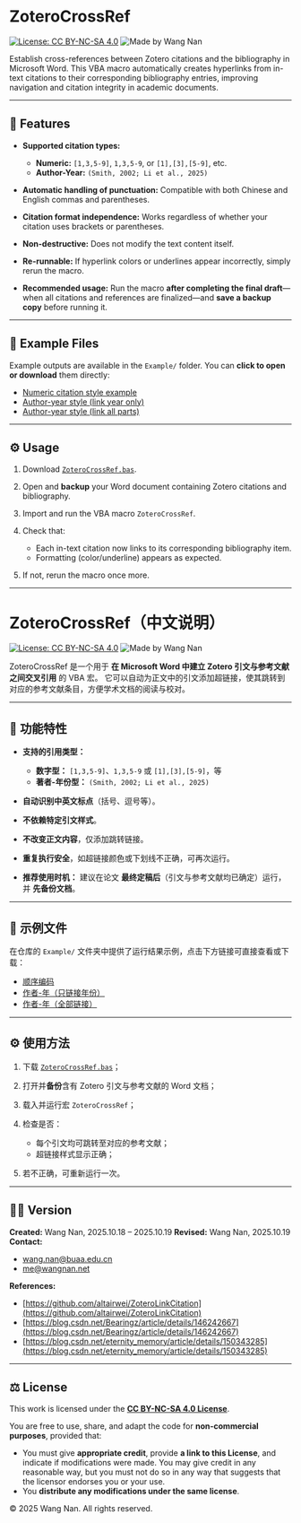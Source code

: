 # ZoteroCrossRef

[![License: CC BY-NC-SA 4.0](https://img.shields.io/badge/License-CC%20BY--NC--SA%204.0-blue.svg)](https://creativecommons.org/licenses/by-nc-sa/4.0/)  ![Made by Wang Nan](https://img.shields.io/badge/Made%20by-Wang%20Nan-brightgreen)

Establish cross-references between Zotero citations and the bibliography in Microsoft Word.
This VBA macro automatically creates hyperlinks from in-text citations to their corresponding bibliography entries, improving navigation and citation integrity in academic documents.

---

## 🧩 Features

* **Supported citation types:**

  * **Numeric:** `[1,3,5-9]`, `1,3,5-9`, or `[1],[3],[5-9]`, etc.
  * **Author-Year:** `(Smith, 2002; Li et al., 2025)`
* **Automatic handling of punctuation:** Compatible with both Chinese and English commas and parentheses.
* **Citation format independence:** Works regardless of whether your citation uses brackets or parentheses.
* **Non-destructive:** Does not modify the text content itself.
* **Re-runnable:** If hyperlink colors or underlines appear incorrectly, simply rerun the macro.
* **Recommended usage:**
  Run the macro **after completing the final draft**—when all citations and references are finalized—and **save a backup copy** before running it.

---

## 📂 Example Files

Example outputs are available in the `Example/` folder.
You can **click to open or download** them directly:

* [Numeric citation style example](/Example/顺序编码.pdf)
* [Author-year style (link year only)](/Example/作者-年（只链接年份）.pdf)
* [Author-year style (link all parts)](/Example/作者-年（全部链接）.pdf)

---

## ⚙️ Usage

1. Download [`ZoteroCrossRef.bas`](./ZoteroCrossRef.bas).
2. Open and **backup** your Word document containing Zotero citations and bibliography.
3. Import and run the VBA macro `ZoteroCrossRef`.
4. Check that:

   * Each in-text citation now links to its corresponding bibliography item.
   * Formatting (color/underline) appears as expected.
5. If not, rerun the macro once more.

---

# ZoteroCrossRef（中文说明）

[![License: CC BY-NC-SA 4.0](https://img.shields.io/badge/License-CC%20BY--NC--SA%204.0-blue.svg)](https://creativecommons.org/licenses/by-nc-sa/4.0/)  ![Made by Wang Nan](https://img.shields.io/badge/Made%20by-Wang%20Nan-brightgreen)

ZoteroCrossRef 是一个用于 **在 Microsoft Word 中建立 Zotero 引文与参考文献之间交叉引用** 的 VBA 宏。
它可以自动为正文中的引文添加超链接，使其跳转到对应的参考文献条目，方便学术文档的阅读与校对。

---

## 🧩 功能特性

* **支持的引用类型：**

  * **数字型：** `[1,3,5-9]`、`1,3,5-9` 或 `[1],[3],[5-9]`，等
  * **著者-年份型：** `(Smith, 2002; Li et al., 2025)`
* **自动识别中英文标点**（括号、逗号等）。
* **不依赖特定引文样式**。
* **不改变正文内容**，仅添加跳转链接。
* **重复执行安全**，如超链接颜色或下划线不正确，可再次运行。
* **推荐使用时机：**
  建议在论文 **最终定稿后**（引文与参考文献均已确定）运行，并 **先备份文档**。

---

## 📂 示例文件

在仓库的 `Example/` 文件夹中提供了运行结果示例，点击下方链接可直接查看或下载：

* [顺序编码](./Example/顺序编码.pdf)
* [作者-年（只链接年份）](./Example/作者-年（只链接年份）.pdf)
* [作者-年（全部链接）](./Example/作者-年（全部链接）.pdf)

---

## ⚙️ 使用方法

1. 下载 [`ZoteroCrossRef.bas`](./ZoteroCrossRef.bas)；
2. 打开并**备份**含有 Zotero 引文与参考文献的 Word 文档；
3. 载入并运行宏 `ZoteroCrossRef`；
4. 检查是否：

   * 每个引文均可跳转至对应的参考文献；
   * 超链接样式显示正确；
5. 若不正确，可重新运行一次。

---



## 🧑‍💻 Version

**Created:** Wang Nan, 2025.10.18 – 2025.10.19
**Revised:** Wang Nan, 2025.10.19
**Contact:**

* [wang.nan@buaa.edu.cn](mailto:wang.nan@buaa.edu.cn)
* [me@wangnan.net](mailto:me@wangnan.net)

**References:**

* [https://github.com/altairwei/ZoteroLinkCitation](https://github.com/altairwei/ZoteroLinkCitation)
* [https://blog.csdn.net/Bearingz/article/details/146242667](https://blog.csdn.net/Bearingz/article/details/146242667)
* [https://blog.csdn.net/eternity_memory/article/details/150343285](https://blog.csdn.net/eternity_memory/article/details/150343285)

---

## ⚖️ License

This work is licensed under the **[CC BY-NC-SA 4.0 License](https://creativecommons.org/licenses/by-nc-sa/4.0/)**.

You are free to use, share, and adapt the code for **non-commercial purposes**, provided that:

* You must give **appropriate credit**, provide **a link to this License**, and indicate if modifications were made. You may give credit in any reasonable way, but you must not do so in any way that suggests that the licensor endorses you or your use.
* You **distribute any modifications under the same license**.

© 2025 Wang Nan. All rights reserved.

